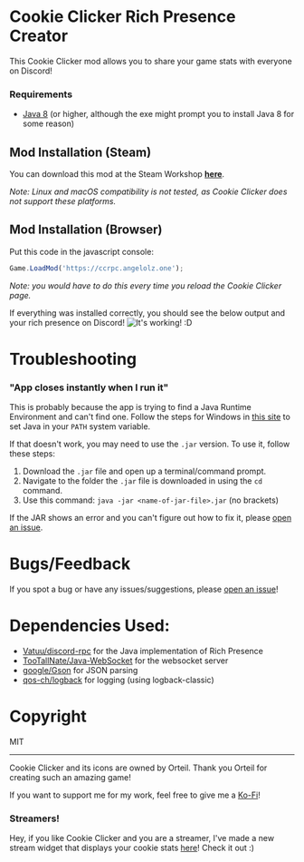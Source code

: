 # Cookie Clicker Rich Presence Creator
This Cookie Clicker mod allows you to share your game stats with everyone on Discord!
### Requirements
- [Java 8](https://java.com/en/download/) (or higher, although the exe might prompt you to install Java 8 for some reason)

## Mod Installation (Steam)
You can download this mod at the Steam Workshop **[here](https://steamcommunity.com/sharedfiles/filedetails/?id=2708959340)**.

*Note: Linux and macOS compatibility is not tested, as Cookie Clicker does not support these platforms.*

## Mod Installation (Browser)

Put this code in the javascript console:
```javascript
Game.LoadMod('https://ccrpc.angelolz.one');
```

*Note: you would have to do this every time you reload the Cookie Clicker page.*

If everything was installed correctly, you should see the below output and your rich presence on Discord!
![It's working! :D](https://i.imgur.com/JAIsMk4.png)

# Troubleshooting
### "App closes instantly when I run it"
This is probably because the app is trying to find a Java Runtime Environment and can't find one. Follow the steps for 
Windows in [this site](https://www.geeksforgeeks.org/how-to-set-java-path-in-windows-and-linux/) to set Java in your `PATH` system variable.

If that doesn't work, you may need to use the `.jar` version. To use it, follow these steps:
1) Download the `.jar` file and open up a terminal/command prompt.
2) Navigate to the folder the `.jar` file is downloaded in using the `cd` command.
3) Use this command: `java -jar <name-of-jar-file>.jar` (no brackets)

If the JAR shows an error and you can't figure out how to fix it, please [open an issue](https://github.com/angelolz1/CookieClickerRPC/issues).

# Bugs/Feedback
If you spot a bug or have any issues/suggestions, please [open an issue](https://github.com/angelolz1/CookieClickerRPC/issues)!

# Dependencies Used:
- [Vatuu/discord-rpc](https://github.com/Vatuu/discord-rpc) for the Java implementation of Rich Presence
- [TooTallNate/Java-WebSocket](https://github.com/TooTallNate/Java-WebSocket) for the websocket server
- [google/Gson](https://github.com/google/gson) for JSON parsing
- [qos-ch/logback](https://github.com/qos-ch/logback) for logging (using logback-classic)

# Copyright
MIT

---
Cookie Clicker and its icons are owned by Orteil. Thank you Orteil for creating such an amazing game!

If you want to support me for my work, feel free to give me a [Ko-Fi](https://ko-fi.com/angelolz)!

### Streamers!
Hey, if you like Cookie Clicker and you are a streamer, I've made a new stream widget that displays your cookie stats 
[here](https://github.com/angelolz1/cc-stream-overlay)! Check it out :)
